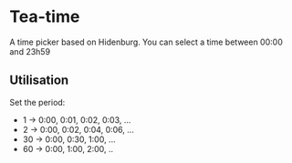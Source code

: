# Tea-time

A time picker based on Hidenburg.
You can select a time between 00:00 and 23h59

## Utilisation

Set the period:
 - 1 -> 0:00, 0:01, 0:02, 0:03, ...
 - 2 -> 0:00, 0:02, 0:04, 0:06, ...
 - 30 -> 0:00, 0:30, 1:00, ...
 - 60 -> 0:00, 1:00, 2:00, ..
